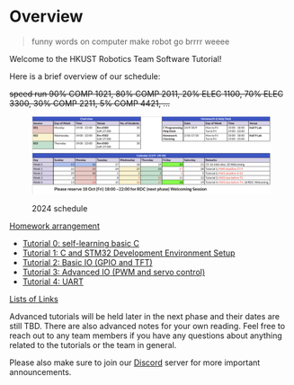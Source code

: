 # Overview

> funny words on computer make robot go brrrr weeee

Welcome to the HKUST Robotics Team Software Tutorial!

Here is a brief overview of our schedule:

~~speed run 90% COMP 1021, 80% COMP 2011, 20% ELEC 1100, 70% ELEC 3300, 30% COMP 2211, 5% COMP 4421, ...~~

<figure><img src="images/2024-schedule.png" alt=""><figcaption><p>2024 schedule</p></figcaption></figure>

[Homework arrangement](homework-demo-arrangements.md)

* [Tutorial 0: self-learning basic C](tutorial-0-self-learn-basic-c/README.md)
* [Tutorial 1: C and STM32 Development Environment Setup](tutorial-1-c-and-cubeide-setup/README.md)
* [Tutorial 2: Basic IO (GPIO and TFT)](./tutorial-2-basic-io/README.md)
* [Tutorial 3: Advanced IO (PWM and servo control)](tutorial-3-advanced-io/README.md)
* [Tutorial 4: UART](tutorial-4-uart/README.md)

[Lists of Links](SUMMARY.md)

Advanced tutorials will be held later in the next phase and their dates are still TBD. There are also advanced notes for your own reading. Feel free to reach out to any team members if you have any questions about anything related to the tutorials or the team in general.

Please also make sure to join our [Discord](https://discord.gg/PNnQdjzt58) server for more important announcements.
